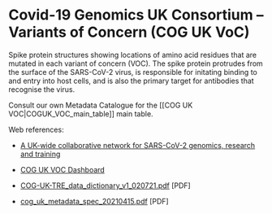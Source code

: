 # Covid-19 Genomics UK Consortium – Variants of Concern (COG UK VoC)

Spike protein structures showing locations of amino acid residues that are mutated in each variant of concern (VOC). The spike protein protrudes from the surface of the SARS-CoV-2 virus, is responsible for initating binding to and entry into host cells, and is also the primary target for antibodies that recognise the virus.

Consult our own Metadata Catalogue for the [[COG UK VOC|COGUK_VOC_main_table]] main table.


Web references:

*  [A UK-wide collaborative network for SARS-CoV-2 genomics, research and training](https://www.cogconsortium.uk/)

*  [COG UK VOC Dashboard](https://sars2.cvr.gla.ac.uk/cog-uk/)

* [COG-UK-TRE_data_dictionary_v1_020721.pdf](../datadict/COG-UK-TRE_data_dictionary_v1_020721.pdf) [PDF]

* [cog_uk_metadata_spec_20210415.pdf](../datadict/cog_uk_metadata_spec_20210415.pdf) [PDF]

